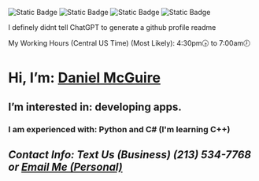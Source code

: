 ![Static Badge](https://img.shields.io/badge/Main%20Languages%3A-red) ![Static Badge](https://img.shields.io/badge/C%23-green) ![Static Badge](https://img.shields.io/badge/C%2B%2B-hotpink) ![Static Badge](https://img.shields.io/badge/Python-4584b6) 

I definely didnt tell ChatGPT to generate a github profile readme

My Working Hours (Central US Time) (Most Likely):
4:30pm🕟 to 7:00am🕖

# Hi, I’m: [Daniel McGuire](https://github.com/DanielLMcGuire)
## I’m interested in: developing apps.
### I am experienced with: Python and C# (I'm learning C++)
## ***Contact Info: Text Us (Business) (213) 534-7768 or [Email Me (Personal)](mailto:danielmcguire23@icloud.com)***

<!---
Hi, I'm Guessing You Came Here By Accident?
--->
